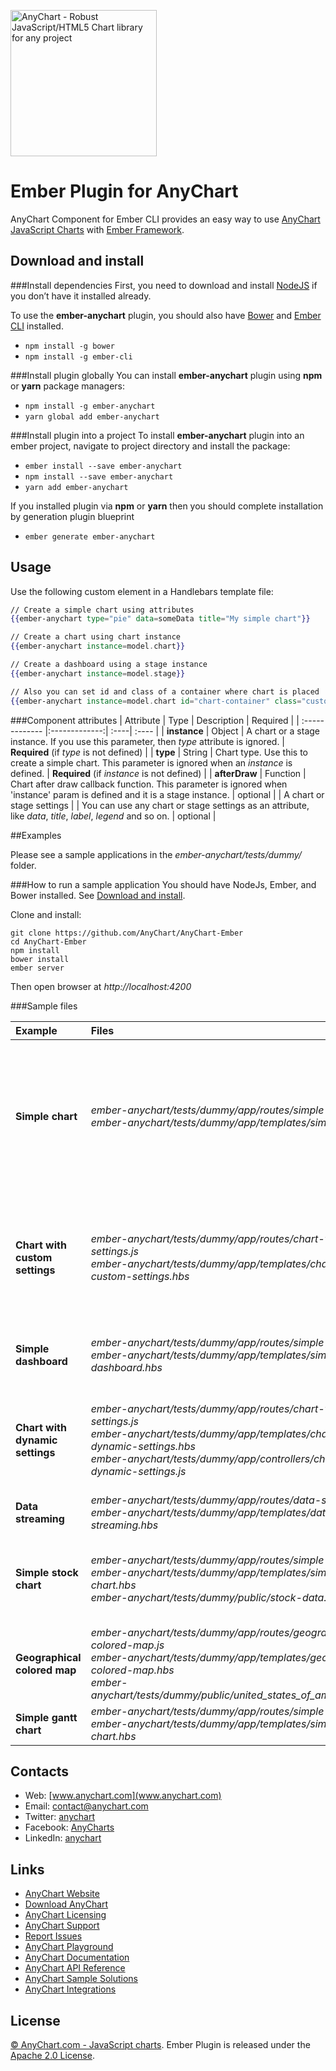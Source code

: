 [<img src="https://cdn.anychart.com/images/logo-transparent-segoe.png?2" width="234px" alt="AnyChart - Robust JavaScript/HTML5 Chart library for any project">](https://anychart.com)

Ember Plugin for AnyChart
=========================

AnyChart Component for Ember CLI provides an easy way to use [AnyChart JavaScript Charts](http://anychart.com) with [Ember Framework](http://emberjs.com/).  

## Download and install

###Install dependencies
First, you need to download and install [NodeJS](https://nodejs.org/en/) if you don’t have it installed already.

To use the **ember-anychart** plugin, you should also have [Bower](https://bower.io/) and [Ember CLI](https://ember-cli.com/) installed.

* `npm install -g bower`  
* `npm install -g ember-cli`

###Install plugin globally
You can install **ember-anychart** plugin using **npm** or **yarn** package managers:  
* `npm install -g ember-anychart`  
* `yarn global add ember-anychart`  

###Install plugin into a project
To install **ember-anychart** plugin into an ember project, navigate to project directory and install the package: 

* `ember install --save ember-anychart`
* `npm install --save ember-anychart`
* `yarn add ember-anychart`

If you installed plugin via **npm** or **yarn** then you should complete installation by generation plugin blueprint
* `ember generate ember-anychart`

## Usage

Use the following custom element in a Handlebars template file:

```handlebars
// Create a simple chart using attributes
{{ember-anychart type="pie" data=someData title="My simple chart"}}

// Create a chart using chart instance
{{ember-anychart instance=model.chart}}

// Create a dashboard using a stage instance
{{ember-anychart instance=model.stage}}

// Also you can set id and class of a container where chart is placed
{{ember-anychart instance=model.chart id="chart-container" class="custom-styled-container"}}
```

###Component attributes
| Attribute | Type | Description | Required |
| :------------- |:-------------:| :----| :---- |
| **instance** | Object | A chart or a stage instance. If you use this parameter, then *type* attribute is ignored. | **Required** (if *type* is not defined) |
| **type** | String | Chart type. Use this to create a simple chart. This parameter is ignored when an *instance* is defined. | **Required** (if *instance* is not defined) |
| **afterDraw** | Function | Chart after draw callback function. This parameter is ignored when 'instance' param is defined and it is a stage instance. | optional |
| A chart or stage settings | | You can use any chart or stage settings as an attribute, like *data*, *title*, *label*, *legend* and so on. | optional |

##Examples

Please see a sample applications in the *ember-anychart/tests/dummy/* folder.

###How to run a sample application
You should have NodeJs, Ember, and Bower installed. See [Download and install](#download-and-install).

Clone and install:
```
git clone https://github.com/AnyChart/AnyChart-Ember
cd AnyChart-Ember
npm install
bower install
ember server
```

Then open browser at *http://localhost:4200*

###Sample files

| Example | Files | Description |
| :--- |:---| :----|
|**Simple chart**|*ember-anychart/tests/dummy/app/routes/simple-chart.js*<br>*ember-anychart/tests/dummy/app/templates/simple-chart.hbs*|Shows how to create a simple Line Chart by creating chart instance and passing it to *instance* attribute of the component.|
|**Chart with custom settings**|*ember-anychart/tests/dummy/app/routes/chart-with-custom-settings.js*<br>*ember-anychart/tests/dummy/app/templates/chart-with-custom-settings.hbs*|Shows a simple Pie Chart with *type*, *data* and *title* attributes.<br>Also shows how to use *afterDraw* callback.|
|**Simple dashboard**|*ember-anychart/tests/dummy/app/routes/simple-dashboard.js*<br>*ember-anychart/tests/dummy/app/templates/simple-dashboard.hbs*|Dashboard with stage instance set to *instance* attribute.|
|**Chart with dynamic settings**|*ember-anychart/tests/dummy/app/routes/chart-with-dynamic-settings.js*<br>*ember-anychart/tests/dummy/app/templates/chart-with-dynamic-settings.hbs*<br>*ember-anychart/tests/dummy/app/controllers/chart-with-dynamic-settings.js*|Dynamic change of chart palette setting with the help of ember controller action.|
|**Data streaming**|*ember-anychart/tests/dummy/app/routes/data-streaming.js*<br>*ember-anychart/tests/dummy/app/templates/data-streaming.hbs*|Dynamic change of chart data.|
|**Simple stock chart**|*ember-anychart/tests/dummy/app/routes/simple-stock-chart.js*<br>*ember-anychart/tests/dummy/app/templates/simple-stock-chart.hbs*<br>*ember-anychart/tests/dummy/public/stock-data.json*|A simple Stock Chart. Shows how you can load a big data set from a JSON file.|
|**Geographical colored map**|*ember-anychart/tests/dummy/app/routes/geographical-colored-map.js*<br>*ember-anychart/tests/dummy/app/templates/geographical-colored-map.hbs*<br>*ember-anychart/tests/dummy/public/united_states_of_america.topo.json*|Colored Geographical Map with geo data loaded from a file.|
|**Simple gantt chart** |*ember-anychart/tests/dummy/app/routes/simple-gantt-chart.js*<br>*ember-anychart/tests/dummy/app/templates/simple-gantt-chart.hbs*|Simple Gantt Chart.|

## Contacts

* Web: [www.anychart.com](www.anychart.com)
* Email: [contact@anychart.com](mailto:contact@anychart.com)
* Twitter: [anychart](https://twitter.com/anychart)
* Facebook: [AnyCharts](https://www.facebook.com/AnyCharts)
* LinkedIn: [anychart](https://www.linkedin.com/company/anychart)

## Links

* [AnyChart Website](http://www.anychart.com)
* [Download AnyChart](http://www.anychart.com/download/)
* [AnyChart Licensing](http://www.anychart.com/buy/)
* [AnyChart Support](http://www.anychart.com/support/)
* [Report Issues](https://github.com/AnyChart/AnyChart-Ember/issues)
* [AnyChart Playground](http://playground.anychart.com)
* [AnyChart Documentation](http://docs.anychart.com)
* [AnyChart API Reference](http://api.anychart.com)
* [AnyChart Sample Solutions](http://www.anychart.com/solutions/)
* [AnyChart Integrations](http://www.anychart.com/integrations/)

## License

[© AnyChart.com - JavaScript charts](http://www.anychart.com). Ember Plugin is released under the [Apache 2.0 License](https://github.com/AnyChart/AnyChart-Ember/blob/master/LICENSE.md).
